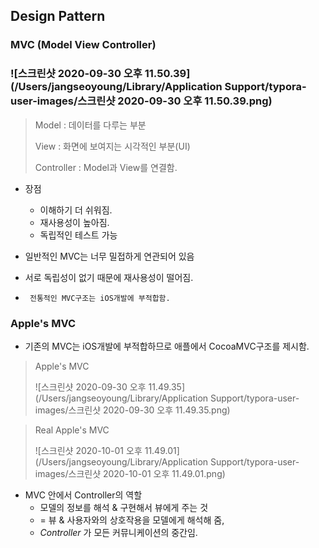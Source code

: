 ## Design Pattern

### MVC (Model View Controller)

### ![스크린샷 2020-09-30 오후 11.50.39](/Users/jangseoyoung/Library/Application Support/typora-user-images/스크린샷 2020-09-30 오후 11.50.39.png)

> Model : 데이터를 다루는 부분
>
> View : 화면에 보여지는 시각적인 부분(UI)
>
> Controller : Model과 View를 연결함.

- 장점 

  - 이해하기 더 쉬워짐.
  - 재사용성이 높아짐.
  - 독립적인 테스트 가능

- 일반적인 MVC는 너무 밀접하게 연관되어 있음

- 서로 독립성이 없기 때문에 재사용성이 떨어짐.

- ` 전통적인 MVC구조는 iOS개발에 부적합함.`

### Apple's MVC

- 기존의 MVC는 iOS개발에 부적합하므로 애플에서 CocoaMVC구조를 제시함.

> Apple's MVC
>
> ![스크린샷 2020-09-30 오후 11.49.35](/Users/jangseoyoung/Library/Application Support/typora-user-images/스크린샷 2020-09-30 오후 11.49.35.png)

> Real Apple's MVC
>
> ![스크린샷 2020-10-01 오후 11.49.01](/Users/jangseoyoung/Library/Application Support/typora-user-images/스크린샷 2020-10-01 오후 11.49.01.png)

- MVC 안에서 Controller의 역할 
  - 모델의 정보를 해석 & 구현해서 뷰에게 주는 것
  - = 뷰 & 사용자와의 상호작용을 모델에게 해석해 줌,
  - *Controller* 가 모든 커뮤니케이션의 중간임.